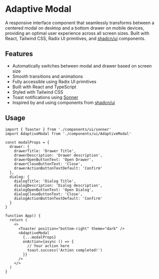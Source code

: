 # Adaptive Modal

A responsive interface component that seamlessly transforms between a centered modal on desktop and a bottom drawer on mobile devices, providing an optimal user experience across all screen sizes. Built with React, Tailwind CSS, Radix UI primitives, and [shadcn/ui](https://ui.shadcn.com/) components.

## Features

- Automatically switches between modal and drawer based on screen size
- Smooth transitions and animations
- Fully accessible using Radix UI primitives
- Built with React and TypeScript
- Styled with Tailwind CSS
- Toast notifications using [Sonner](https://sonner.emilkowal.ski/)
- Inspired by and using components from [shadcn/ui](https://ui.shadcn.com/docs)

## Usage

```tsx
import { Toaster } from './components/ui/sonner'
import AdaptiveModal from './components/ui/AdaptiveModal'

const modalProps = {
  drawer: {
    drawerTitle: 'Drawer Title',
    drawerDescription: 'Drawer description',
    drawerOpenButtonText: 'Open Drawer',
    drawerCloseButtonText: 'Close',
    drawerActionButtonTextDefault: 'Confirm'
  },
  dialog: {
    dialogTitle: 'Dialog Title',
    dialogDescription: 'Dialog description',
    dialogOpenButtonText: 'Open Dialog',
    dialogCloseButtonText: 'Close',
    dialogActionButtonTextDefault: 'Confirm'
  }
}

function App() {
  return (
    <>
      <Toaster position="bottom-right" theme="dark" />
      <AdaptiveModal 
        {...modalProps} 
        onAction={async () => {
          // Your action here
          toast.success('Action completed!')
        }}
      />
    </>
  )
}